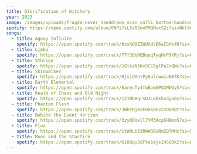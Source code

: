 ```yaml
---
title: Glorification of Witchery
year: 2025
image: /images/uploads/fragda-cover_handdrawn_scan_calli_bottom-bandcamp-size.jpg
spotify: https://open.spotify.com/album/6NPi7sL5sR2nmPMQMvxSZs?si=Nkl4CTpsR-e3NXY_y3JopA
songs:
  - title: Agony Infinite
    spotify: https://open.spotify.com/track/0zshQ9ZZWUXdVE6aIGHt48?si=11aaa944e3904966
  - title: Limbo
    spotify: https://open.spotify.com/track/77f3DbHEBopqTyqHrP9YRj?si=641130c5f2504416
  - title: Sthriga
    spotify: https://open.spotify.com/track/1GlkiN5Kv5CC8glPa7nQNx?si=6647bd649d004be6
  - title: Skinwalker
    spotify: https://open.spotify.com/track/0jsidHntPy8ulcwwiuN0fK?si=37c57bcaf0ef4e3a
  - title: Earth Elemental
    spotify: https://open.spotify.com/track/6arecTy4fwBomSPU2MWUy5?si=11f25ead0ba1412b
  - title: Realm of Chaos and Old Night
    spotify: https://open.spotify.com/track/121NbHqrsDJLeEkhvdyoGs?si=42d1929507ed4278
  - title: Phantom Flesh
    spotify: https://open.spotify.com/track/3WhYRj8ZEO8kQE2Z2OaRQY?si=f6b067e88765493d
  - title: Behind the Event Horizon
    spotify: https://open.spotify.com/track/3zy8DUwll7YM3HcpSHBmoS?si=c56c3444086f458e
  - title: Flux
    spotify: https://open.spotify.com/track/1tWHLb1SRWWGDiNmZQ7MHz?si=51373b52fd9743ee
  - title: Moon and the Starfire
    spotify: https://open.spotify.com/track/618Qqu5GFte1ajsIHSQ8k2?si=8444e5b79a264cbd
---
```


